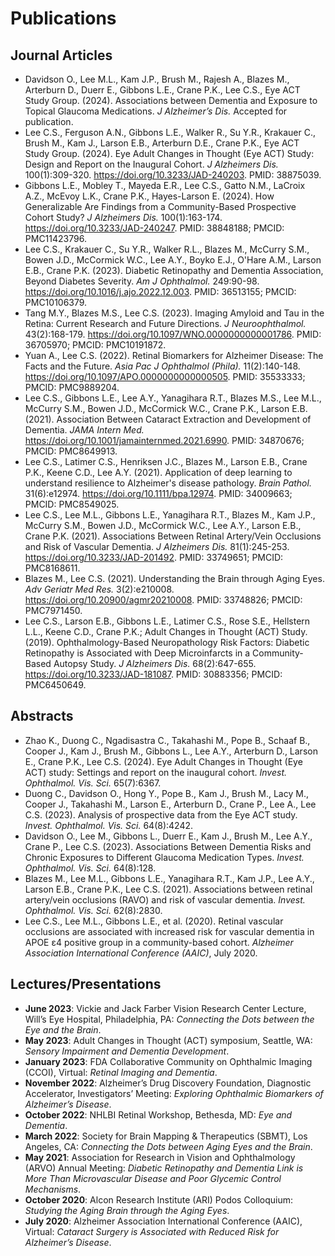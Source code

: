 # Publications

## Journal Articles

- Davidson O., Lee M.L., Kam J.P., Brush M., Rajesh A., Blazes M., Arterburn D., Duerr E., Gibbons L.E., Crane P.K., Lee C.S., Eye ACT Study Group. (2024). Associations between Dementia and Exposure to Topical Glaucoma Medications. *J Alzheimer’s Dis.* Accepted for publication.
- Lee C.S., Ferguson A.N., Gibbons L.E., Walker R., Su Y.R., Krakauer C., Brush M., Kam J., Larson E.B., Arterburn D.E., Crane P.K., Eye ACT Study Group. (2024). Eye Adult Changes in Thought (Eye ACT) Study: Design and Report on the Inaugural Cohort. *J Alzheimers Dis.* 100(1):309-320. <https://doi.org/10.3233/JAD-240203>. PMID: 38875039.
- Gibbons L.E., Mobley T., Mayeda E.R., Lee C.S., Gatto N.M., LaCroix A.Z., McEvoy L.K., Crane P.K., Hayes-Larson E. (2024). How Generalizable Are Findings from a Community-Based Prospective Cohort Study? *J Alzheimers Dis.* 100(1):163-174. <https://doi.org/10.3233/JAD-240247>. PMID: 38848188; PMCID: PMC11423796.
- Lee C.S., Krakauer C., Su Y.R., Walker R.L., Blazes M., McCurry S.M., Bowen J.D., McCormick W.C., Lee A.Y., Boyko E.J., O'Hare A.M., Larson E.B., Crane P.K. (2023). Diabetic Retinopathy and Dementia Association, Beyond Diabetes Severity. *Am J Ophthalmol.* 249:90-98. <https://doi.org/10.1016/j.ajo.2022.12.003>. PMID: 36513155; PMCID: PMC10106379.
- Tang M.Y., Blazes M.S., Lee C.S. (2023). Imaging Amyloid and Tau in the Retina: Current Research and Future Directions. *J Neuroophthalmol.* 43(2):168-179. <https://doi.org/10.1097/WNO.0000000000001786>. PMID: 36705970; PMCID: PMC10191872.
- Yuan A., Lee C.S. (2022). Retinal Biomarkers for Alzheimer Disease: The Facts and the Future. *Asia Pac J Ophthalmol (Phila).* 11(2):140-148. <https://doi.org/10.1097/APO.0000000000000505>. PMID: 35533333; PMCID: PMC9889204.
- Lee C.S., Gibbons L.E., Lee A.Y., Yanagihara R.T., Blazes M.S., Lee M.L., McCurry S.M., Bowen J.D., McCormick W.C., Crane P.K., Larson E.B. (2021). Association Between Cataract Extraction and Development of Dementia. *JAMA Intern Med.* <https://doi.org/10.1001/jamainternmed.2021.6990>. PMID: 34870676; PMCID: PMC8649913.
- Lee C.S., Latimer C.S., Henriksen J.C., Blazes M., Larson E.B., Crane P.K., Keene C.D., Lee A.Y. (2021). Application of deep learning to understand resilience to Alzheimer's disease pathology. *Brain Pathol.* 31(6):e12974. <https://doi.org/10.1111/bpa.12974>. PMID: 34009663; PMCID: PMC8549025.
- Lee C.S., Lee M.L., Gibbons L.E., Yanagihara R.T., Blazes M., Kam J.P., McCurry S.M., Bowen J.D., McCormick W.C., Lee A.Y., Larson E.B., Crane P.K. (2021). Associations Between Retinal Artery/Vein Occlusions and Risk of Vascular Dementia. *J Alzheimers Dis.* 81(1):245-253. <https://doi.org/10.3233/JAD-201492>. PMID: 33749651; PMCID: PMC8168611.
- Blazes M., Lee C.S. (2021). Understanding the Brain through Aging Eyes. *Adv Geriatr Med Res.* 3(2):e210008. <https://doi.org/10.20900/agmr20210008>. PMID: 33748826; PMCID: PMC7971450.
- Lee C.S., Larson E.B., Gibbons L.E., Latimer C.S., Rose S.E., Hellstern L.L., Keene C.D., Crane P.K.; Adult Changes in Thought (ACT) Study. (2019). Ophthalmology-Based Neuropathology Risk Factors: Diabetic Retinopathy is Associated with Deep Microinfarcts in a Community-Based Autopsy Study. *J Alzheimers Dis.* 68(2):647-655. <https://doi.org/10.3233/JAD-181087>. PMID: 30883356; PMCID: PMC6450649.

## Abstracts

- Zhao K., Duong C., Ngadisastra C., Takahashi M., Pope B., Schaaf B., Cooper J., Kam J., Brush M., Gibbons L., Lee A.Y., Arterburn D., Larson E., Crane P.K., Lee C.S. (2024). Eye Adult Changes in Thought (Eye ACT) study: Settings and report on the inaugural cohort. *Invest. Ophthalmol. Vis. Sci.* 65(7):6367.
- Duong C., Davidson O., Hong Y., Pope B., Kam J., Brush M., Lacy M., Cooper J., Takahashi M., Larson E., Arterburn D., Crane P., Lee A., Lee C.S. (2023). Analysis of prospective data from the Eye ACT study. *Invest. Ophthalmol. Vis. Sci.* 64(8):4242.
- Davidson O., Lee M., Gibbons L., Duerr E., Kam J., Brush M., Lee A.Y., Crane P., Lee C.S. (2023). Associations Between Dementia Risks and Chronic Exposures to Different Glaucoma Medication Types. *Invest. Ophthalmol. Vis. Sci.* 64(8):128.
- Blazes M., Lee M.L., Gibbons L.E., Yanagihara R.T., Kam J.P., Lee A.Y., Larson E.B., Crane P.K., Lee C.S. (2021). Associations between retinal artery/vein occlusions (RAVO) and risk of vascular dementia. *Invest. Ophthalmol. Vis. Sci.* 62(8):2830.
- Lee C.S., Lee M.L., Gibbons L.E., et al. (2020). Retinal vascular occlusions are associated with increased risk for vascular dementia in APOE ε4 positive group in a community-based cohort. *Alzheimer Association International Conference (AAIC)*, July 2020.

## Lectures/Presentations

- **June 2023**: Vickie and Jack Farber Vision Research Center Lecture, Will’s Eye Hospital, Philadelphia, PA: *Connecting the Dots between the Eye and the Brain*.
- **May 2023**: Adult Changes in Thought (ACT) symposium, Seattle, WA: *Sensory Impairment and Dementia Development*.
- **January 2023**: FDA Collaborative Community on Ophthalmic Imaging (CCOI), Virtual: *Retinal Imaging and Dementia*.
- **November 2022**: Alzheimer’s Drug Discovery Foundation, Diagnostic Accelerator, Investigators’ Meeting: *Exploring Ophthalmic Biomarkers of Alzheimer’s Disease*.
- **October 2022**: NHLBI Retinal Workshop, Bethesda, MD: *Eye and Dementia*.
- **March 2022**: Society for Brain Mapping & Therapeutics (SBMT), Los Angeles, CA: *Connecting the Dots between Aging Eyes and the Brain*.
- **May 2021**: Association for Research in Vision and Ophthalmology (ARVO) Annual Meeting: *Diabetic Retinopathy and Dementia Link is More Than Microvascular Disease and Poor Glycemic Control Mechanisms*.
- **October 2020**: Alcon Research Institute (ARI) Podos Colloquium: *Studying the Aging Brain through the Aging Eyes*.
- **July 2020**: Alzheimer Association International Conference (AAIC), Virtual: *Cataract Surgery is Associated with Reduced Risk for Alzheimer’s Disease*.

